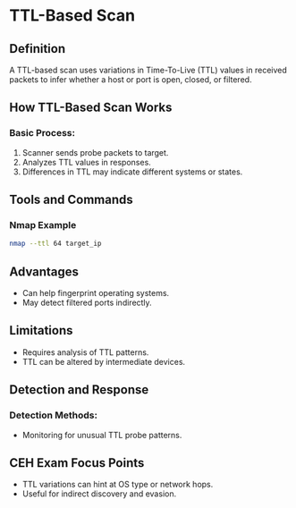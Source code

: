 # TTL-Based Scan

## Definition

A TTL-based scan uses variations in Time-To-Live (TTL) values in received packets to infer whether a host or port is open, closed, or filtered.

## How TTL-Based Scan Works

### Basic Process:
1. Scanner sends probe packets to target.
2. Analyzes TTL values in responses.
3. Differences in TTL may indicate different systems or states.

## Tools and Commands

### Nmap Example
```bash
nmap --ttl 64 target_ip
```

## Advantages
- Can help fingerprint operating systems.
- May detect filtered ports indirectly.

## Limitations
- Requires analysis of TTL patterns.
- TTL can be altered by intermediate devices.

## Detection and Response

### Detection Methods:
- Monitoring for unusual TTL probe patterns.

## CEH Exam Focus Points
- TTL variations can hint at OS type or network hops.
- Useful for indirect discovery and evasion.
